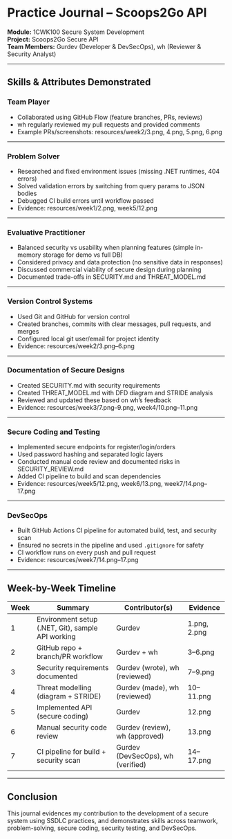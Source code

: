 # Practice Journal – Scoops2Go API
**Module:** 1CWK100 Secure System Development  
**Project:** Scoops2Go Secure API  
**Team Members:** Gurdev (Developer & DevSecOps), wh (Reviewer & Security Analyst)

---

##  Skills & Attributes Demonstrated

###  Team Player
- Collaborated using GitHub Flow (feature branches, PRs, reviews)
- wh regularly reviewed my pull requests and provided comments
- Example PRs/screenshots: resources/week2/3.png, 4.png, 5.png, 6.png

---

###  Problem Solver
- Researched and fixed environment issues (missing .NET runtimes, 404 errors)
- Solved validation errors by switching from query params to JSON bodies
- Debugged CI build errors until workflow passed
- Evidence: resources/week1/2.png, week5/12.png

---

###  Evaluative Practitioner
- Balanced security vs usability when planning features (simple in-memory storage for demo vs full DB)
- Considered privacy and data protection (no sensitive data in responses)
- Discussed commercial viability of secure design during planning
- Documented trade-offs in SECURITY.md and THREAT_MODEL.md

---

###  Version Control Systems
- Used Git and GitHub for version control
- Created branches, commits with clear messages, pull requests, and merges
- Configured local git user/email for project identity
- Evidence: resources/week2/3.png–6.png

---

###  Documentation of Secure Designs
- Created SECURITY.md with security requirements
- Created THREAT_MODEL.md with DFD diagram and STRIDE analysis
- Reviewed and updated these based on wh’s feedback
- Evidence: resources/week3/7.png–9.png, week4/10.png–11.png

---

###  Secure Coding and Testing
- Implemented secure endpoints for register/login/orders
- Used password hashing and separated logic layers
- Conducted manual code review and documented risks in SECURITY_REVIEW.md
- Added CI pipeline to build and scan dependencies
- Evidence: resources/week5/12.png, week6/13.png, week7/14.png–17.png

---

###  DevSecOps
- Built GitHub Actions CI pipeline for automated build, test, and security scan
- Ensured no secrets in the pipeline and used `.gitignore` for safety
- CI workflow runs on every push and pull request
- Evidence: resources/week7/14.png–17.png

---

##  Week-by-Week Timeline

| Week | Summary | Contributor(s) | Evidence |
|------|----------|-------------|--------------|
| 1 | Environment setup (.NET, Git), sample API working | Gurdev | 1.png, 2.png |
| 2 | GitHub repo + branch/PR workflow | Gurdev + wh | 3–6.png |
| 3 | Security requirements documented | Gurdev (wrote), wh (reviewed) | 7–9.png |
| 4 | Threat modelling (diagram + STRIDE) | Gurdev (made), wh (reviewed) | 10–11.png |
| 5 | Implemented API (secure coding) | Gurdev | 12.png |
| 6 | Manual security code review | Gurdev (review), wh (approved) | 13.png |
| 7 | CI pipeline for build + security scan | Gurdev (DevSecOps), wh (verified) | 14–17.png |

---

##  Conclusion
This journal evidences my contribution to the development of a secure system using SSDLC practices, and demonstrates skills across teamwork, problem-solving, secure coding, security testing, and DevSecOps.

